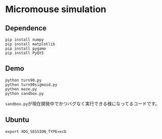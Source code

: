 # Micromouse simulation

## Dependence
```
pip install numpy
pip install matplotlib
pip install pygame
pip install PyQt5
```

## Demo
```
python turn90.py
python turn90sigmoid.py
python maze.py
python sandbox.py
```
`sandbox.py`が現在開発中でかつバグなく実行できる様になってるコードです。

## Ubuntu
```
export XDG_SESSION_TYPE=xcb
```

